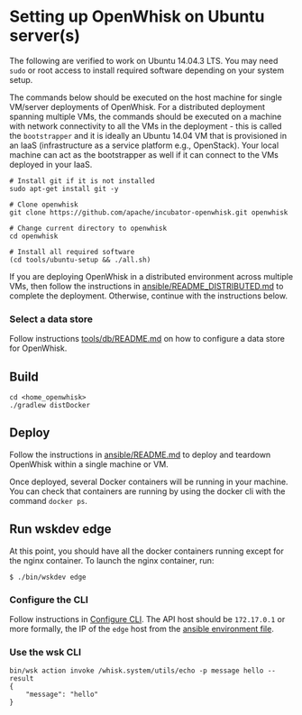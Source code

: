 # Setting up OpenWhisk on Ubuntu server(s)

The following are verified to work on Ubuntu 14.04.3 LTS. You may need `sudo` or root access to install required software depending on your system setup. 

The commands below should be executed on the host machine for single VM/server deployments of OpenWhisk. For a distributed deployment spanning multiple VMs, the commands should be executed on a machine with network connectivity to all the VMs in the deployment - this is called the `bootstrapper` and it is ideally an Ubuntu 14.04 VM that is provisioned in an IaaS (infrastructure as a service platform e.g., OpenStack).  Your local machine can act as the bootstrapper as well if it can connect to the VMs deployed in your IaaS.

  ```
  # Install git if it is not installed
  sudo apt-get install git -y

  # Clone openwhisk
  git clone https://github.com/apache/incubator-openwhisk.git openwhisk
  
  # Change current directory to openwhisk
  cd openwhisk

  # Install all required software
  (cd tools/ubuntu-setup && ./all.sh)
  ```

If you are deploying OpenWhisk in a distributed environment across multiple VMs, then follow the instructions in [ansible/README_DISTRIBUTED.md](../../ansible/README_DISTRIBUTED.md) to complete the deployment. Otherwise, continue with the instructions below.

### Select a data store
Follow instructions [tools/db/README.md](../db/README.md) on how to configure a data store for OpenWhisk.

## Build

  ```
  cd <home_openwhisk>
  ./gradlew distDocker
  ```

## Deploy

Follow the instructions in [ansible/README.md](../../ansible/README.md) to deploy and teardown OpenWhisk within a single machine or VM.

Once deployed, several Docker containers will be running in your machine.
You can check that containers are running by using the docker cli with the command `docker ps`.

## Run wskdev edge

At this point, you should have all the docker containers running except for the nginx container.  To launch the nginx container, run:

```
$ ./bin/wskdev edge
```

### Configure the CLI
Follow instructions in [Configure CLI](../../docs/cli.md). The API host
should be `172.17.0.1` or more formally, the IP of the `edge` host from the
[ansible environment file](../../ansible/environments/local/hosts).

### Use the wsk CLI
```
bin/wsk action invoke /whisk.system/utils/echo -p message hello --result
{
    "message": "hello"
}
```

